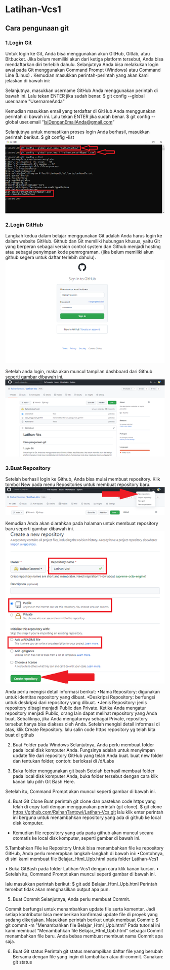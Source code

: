# Latihan-Vcs1
## Cara pengunaan git

### 1.Login Git
Untuk login ke Git, Anda bisa menggunakan akun GitHub, Gitlab, atau Bitbucket. Jika belum memiliki akun dari ketiga platform tersebut, Anda bisa mendaftarkan diri terlebih dahulu. Selanjutnya Anda bisa melakukan login awal pada Git  menggunakan Command Prompt  (Windows) atau Command Line (Linux) . Kemudian masukkan perintah-perintah yang akan kami jelaskan di bawah ini:

Selanjutnya, masukkan username GitHub Anda menggunakan perintah di bawah ini. Lalu tekan ENTER jika sudah benar.
$ git config --global user.name "UsernameAnda"

Kemudian masukkan email yang terdaftar di GitHub Anda menggunakan perintah di bawah  ini. Lalu tekan ENTER jika sudah benar.
$ git config --global user.email “IsiDenganEmailAnda@gmail.com”

Selanjutnya untuk memastikan proses login Anda berhasil, masukkan perintah berikut.
$ git config –list
![Gambar 1](screenshoot/ss1.png)

 ### 2.Login GitHub
Langkah kedua dalam belajar menggunakan Git adalah Anda harus login ke dalam website GitHub. Github dan Git memiliki hubungan khusus, yaitu Git yang berperan sebagai version control system dan Github menjadi hosting atau sebagai penyimpan kode pemrograman. (jika belum memiliki akun github segera untuk daftar terlebih  dahulu).
![Gambar 2](screenshoot/ss3.png) 

Setelah anda login, maka akan muncul tampilan dashboard dari Github seperti gambar dibawah ini. 
![Gambar 3](screenshoot/ss2.png)

### 3.Buat Repository
Setelah berhasil login ke Github, Anda bisa mulai membuat repository. Klik tombol New pada menu Repositories untuk membuat repository baru. 
![Gambar 4](screenshoot/ss4.png)

Kemudian Anda akan diarahkan pada halaman untuk membuat repository baru seperti gambar dibawah ini.
![Gambar 5](screenshoot/ss5.png)

Anda perlu mengisi detail informasi berikut:
•Nama Repository: digunakan untuk identitas repository yang dibuat.
•Deskripsi Repository: berfungsi untuk deskripsi dari repository yang dibuat.
•Jenis Repository: jenis repository dibagi menjadi Public dan Private. Ketika Anda mengatur repository menjadi Public, orang lain dapat melihat repository yang Anda buat. Sebaliknya, jika Anda mengaturnya sebagai Private, repository tersebut hanya bisa diakses oleh Anda. Setelah mengisi detail informasi di atas, klik Create Repository.
lalu salin code https repository yg telah kita buat di github  
 

2.	Buat Folder pada Windows
Selanjutnya, Anda perlu membuat folder pada local disk komputer Anda. Fungsinya adalah untuk menyimpan update file dari repository GitHub yang telah Anda buat.
buat new folder dan tentukan folder, contoh: berlokasi di /d/Labs

 

3.	Buka folder menggunakan git bash
Setelah berhasil membuat folder pada local disk komputer Anda,  buka folder tersebut dengan cara klik kanan lalu pilih Git Bash Here.
 









Setelah itu, Command Prompt akan muncul seperti gambar di bawah ini. 
 


4.	Buat Git Clone
Buat perintah git clone dan pastekan code https yang telah di copy tadi dengan menggunakan perintah  (git clone). 
$ git clone https://github.com/RaihanTantowi/Latihan-Vcs.git lalu klik enter
perintah ini berguna untuk menambahkan repository yang ada di github ke local disk komputer.
 




- Kemudian file repository yang ada pada github akan muncul secara otomatis ke local disk komputer, seperti gambar di bawah ini. 
 



5.Tambahkan File ke Repository
Untuk bisa menambahkan file ke repository GitHub, Anda perlu menerapkan langkah-langkah di bawah ini:
•Contohnya, di sini kami membuat file Belajar_Html_Upb.html pada folder Latihan-Vcs1
 

• Buka GitBash pada folder Latihan-Vcs1 dengan cara klik kanan kursor.
• Setelah itu, Command Prompt akan muncul seperti gambar di bawah ini.
 
lalu masukkan perintah berikut:
$ git add Belajar_Html_Upb.html 
Perintah tersebut tidak akan menghasilkan output apa pun.

5.	Buat Commit 
Selanjutnya, Anda perlu membuat Commit.
 
Commit berfungsi untuk menambahkan update file serta komentar. Jadi setiap kontributor bisa memberikan konfirmasi update file di proyek yang sedang dikerjakan. Masukkan perintah berikut untuk membuat Commit:
$ git commit -m "Menambahkan file Belajar_Html_Upb.html"
Pada tutorial ini kami membuat “Menambahkan file Belajar_Html_Upb.html” sebagai Commit menambahkan file baru. Anda bebas membuat membuat nama Commit apa saja.

6.	Buat Git status 
Perintah git status menampilkan daftar file yang berubah Bersama dengan file yang ingin di tambahkan atau di-commit. Gunakan: git status